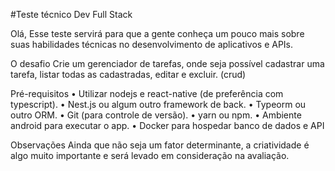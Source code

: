 #Teste técnico Dev Full Stack

Olá,
Esse teste servirá para que a gente conheça um pouco mais sobre suas habilidades
técnicas no desenvolvimento de aplicativos e APIs.

O desafio
Crie um gerenciador de tarefas, onde seja possível cadastrar uma tarefa, listar todas as
cadastradas, editar e excluir. (crud)

Pré-requisitos
• Utilizar nodejs e react-native (de preferência com typescript).
• Nest.js ou algum outro framework de back.
• Typeorm ou outro ORM.
• Git (para controle de versão).
• yarn ou npm.
• Ambiente android para executar o app.
• Docker para hospedar banco de dados e API

Observações
Ainda que não seja um fator determinante, a criatividade é algo muito importante e será levado em
consideração na avaliação.